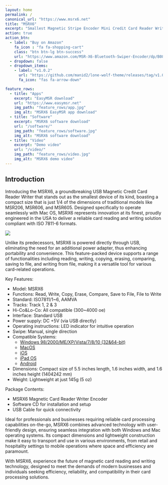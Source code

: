 ```yaml
---
layout: home
permalink: /
canonical_url: "https://www.msrx6.net"
title: "MSRX6"
excerpt: "Smallest Magnetic Stripe Encoder Mini Credit Card Reader Writer."
action: true
action_btn:
  - label: "Buy on Amazon"
    fa_icon : "fa fa-shopping-cart"
    class: "btn btn-lg btn-success"
    url: "https://www.amazon.com/MSR-X6-Bluetooth-Swiper-Encoder/dp/B08T9B9VSD?crid=3A57ZC387FFJM&dib=eyJ2IjoiMSJ9.ebp3oSqrFM8KNDdgD3taXsMM59MOPEfkh7oZxTXWw5pypGaZt8CGLqyXXwBlVCrsydySN9eeBVmExeVVF4DEyM3DGBTbc1r_ohPc1QLLn4z8sLgebuHYfCiVMk5T1XvWr82oAjJVHZeqqHYrReoxQL6gz7JsyxQgOR9uNRPPKoJqRmyv2q0rHkTPcjDcOTERKVShCZMe0OynNbaK8V7ct14mSH38mm7OXKYczseaKk0.j_Didd4CIxJZGkkQzaot84b1d1THG4ZkOFZI-f_PQ1I&dib_tag=se&keywords=msrx6&qid=1718689609&refresh=1&sprefix=msrx6%2Caps%2C987&sr=8-1&linkCode=ll1&tag=blackpill07-20&linkId=eb55368147b8dce38efdca99be1f2689&language=en_US&ref_=as_li_ss_tl"
  - dropdown: false
  - dropdown_items:
    - label: "v1.0.2"
      url: "https://github.com/manid2/lone-wolf-theme/releases/tag/v1.0.2"
      fa_icon: "fas fa-arrow-down"

feature_rows:
  - title: "Apps"
    excerpt: "EasyMSR download"
    url: "https://www.easymsr.net"
    img_path: "feature_rows/app.jpg"
    img_alt: "MSRX6 EasyMSR app download"
  - title: "Software"
    excerpt: "MSRX6 software download"
    url: "/software/"
    img_path: "feature_rows/software.jpg"
    img_alt: "MSRX6 software download"
  - title: "Video"
    excerpt: "Demo video"
    url: "/video/"
    img_path: "feature_rows/video.jpg"
    img_alt: "MSRX6 demo video"
---
```


## Introduction

Introducing the MSRX6, a groundbreaking USB Magnetic Credit Card Reader Writer that stands out as the smallest device of its kind, boasting a compact size that is just 1/4 of the dimensions of traditional models like MSR206, MSR606, and MSR605. Designed specifically to operate seamlessly with Mac OS, MSRX6 represents innovation at its finest, proudly engineered in the USA to deliver a reliable card reading and writing solution compliant with ISO 7811-6 formats.

[![][msrx6_img]][amazon_link]

Unlike its predecessors, MSRX6 is powered directly through USB, eliminating the need for an additional power adapter, thus enhancing portability and convenience. This feature-packed device supports a range of functionalities including reading, writing, copying, erasing, comparing, saving to file, and writing from file, making it a versatile tool for various card-related operations.

Key Features:

- Model: MSRX6
- Functions: Read, Write, Copy, Erase, Compare, Save to File, File to Write
- Standard: ISO7811/1~6, AAMVA
- Tracks: Track 1, 2 & 3
- Hi-Co&Lo-Co: All compatible (300~4000 oe)
- Interface: Standard USB
- Power supply: DC +5V (via USB directly)
- Operating instructions: LED indicator for intuitive operation
- Swipe: Manual, single direction
- Compatible Systems: 
  - [Windows 98/2000/ME/XP/Vista/7/8/10 (32&64-bit)][pc_link]
  - [MacOS][mac_link]
  - [iOS][ios_link]
  - [iPad OS][ios_link]
  - [Android][android_link]
- Dimensions: Compact size of 5.5 inches length, 1.6 inches width, and 1.6 inches height (1404242 mm)
- Weight: Lightweight at just 145g (5 oz)

Package Contents:

- MSRX6 Magnetic Card Reader Writer Encoder
- Software CD for installation and setup
- USB Cable for quick connectivity

Ideal for professionals and businesses requiring reliable card processing capabilities on-the-go, MSRX6 combines advanced technology with user-friendly design, ensuring seamless integration with both Windows and Mac operating systems. Its compact dimensions and lightweight construction make it easy to transport and use in various environments, from retail and hospitality settings to mobile operations where space and efficiency are paramount.

With MSRX6, experience the future of magnetic card reading and writing technology, designed to meet the demands of modern businesses and individuals seeking efficiency, reliability, and compatibility in their card processing solutions.

[amazon_link]: https://www.amazon.com/MSR-X6-Bluetooth-Swiper-Encoder/dp/B08T9B9VSD?crid=3A57ZC387FFJM&dib=eyJ2IjoiMSJ9.ebp3oSqrFM8KNDdgD3taXsMM59MOPEfkh7oZxTXWw5pypGaZt8CGLqyXXwBlVCrsydySN9eeBVmExeVVF4DEyM3DGBTbc1r_ohPc1QLLn4z8sLgebuHYfCiVMk5T1XvWr82oAjJVHZeqqHYrReoxQL6gz7JsyxQgOR9uNRPPKoJqRmyv2q0rHkTPcjDcOTERKVShCZMe0OynNbaK8V7ct14mSH38mm7OXKYczseaKk0.j_Didd4CIxJZGkkQzaot84b1d1THG4ZkOFZI-f_PQ1I&dib_tag=se&keywords=msrx6&qid=1718689609&refresh=1&sprefix=msrx6%2Caps%2C987&sr=8-1&linkCode=ll1&tag=blackpill07-20&linkId=d8be5112b03b676a15a868663dbe4ed2&language=en_US&ref_=as_li_ss_tl
[msrx6_img]: ./assets/images/msrx6.jpeg
[ios_link]: https://apps.apple.com/app/easymsr-pro/id6483249260
[android_link]: https://play.google.com/store/apps/details?id=com.easymsr
[pc_link]: https://fileus.tinylock.cn/msr/x6x6bt605x/windows.zip
[mac_link]: https://fileus.tinylock.cn/msr/x6x6bt605x/mac_msrx_v1.8.zip
